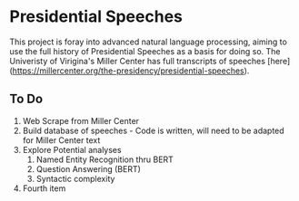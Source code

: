 # Presidential Speeches

This project is foray into advanced natural language processing, aiming to use the full history of Presidential Speeches as a basis for doing so. 
The Univeristy of Virigina's Miller Center has full transcripts of speeches [here] (https://millercenter.org/the-presidency/presidential-speeches).

## To Do

<ol>
<li>Web Scrape from Miller Center</li>
 <li>Build database of speeches - Code is written, will need to be adapted for Miller Center text</li>
<li>Explore Potential analyses
<ol>
<li>Named Entity Recognition thru BERT</li>
<li>Question Answering (BERT)</li>
<li>Syntactic complexity</li>
</ol>
</li>
<li>Fourth item</li>
</ol> 
